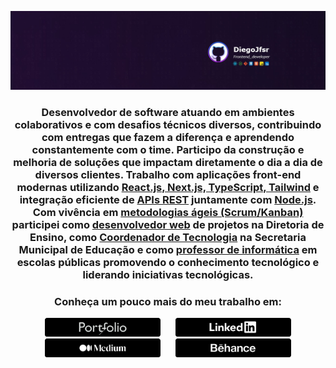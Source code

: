 <div align="center">
 
  ![](https://github.com/Diegojfsr/Diegojfsr/blob/main/Header/Capa.jpg)

### Desenvolvedor de software atuando em ambientes colaborativos e com desafios técnicos diversos, contribuindo com entregas que fazem a diferença e aprendendo constantemente com o time. Participo da construção e melhoria de soluções que impactam diretamente o dia a dia de diversos clientes. Trabalho com aplicações front-end modernas utilizando [React.js, Next.js, TypeScript, Tailwind]() e integração eficiente de [APIs REST]() juntamente com [Node.js](). Com vivência em [metodologias ágeis (Scrum/Kanban)]() participei como [desenvolvedor web]() de projetos na Diretoria de Ensino, como [Coordenador de Tecnologia]() na Secretaria Municipal de Educação e como [professor de informática]() em escolas públicas promovendo o conhecimento tecnológico e liderando iniciativas tecnológicas. 
  

 ### Conheça um pouco mais do meu trabalho em:  
 
  <a href="https://diegojfsr.myportfolio.com/" style="margin: 10px; text-decoration: none;"><img src="https://github.com/Diegojfsr/Diegojfsr/blob/main/Header/img/Portifolio2.png" height="30px" width="185px" /></a>
  <a href="https://www.linkedin.com/in/diegojfsr/" style="margin: 10px; text-decoration: none;"><img src="https://github.com/Diegojfsr/Diegojfsr/blob/main/Header/img/Linkedin2.png" height="30px" width="185px" /></a>
  <a href="https://medium.com/@diegojfsr" style="margin: 10px; text-decoration: none;"><img src="https://github.com/Diegojfsr/Diegojfsr/blob/main/Header/img/Medium2.png" height="30px" width="185px" /></a>
  <a href="https://www.behance.net/diegojfsr" style="margin: 10px; text-decoration: none;"><img src="https://github.com/Diegojfsr/Diegojfsr/blob/main/Header/img/Behance2.png" height="30px" width="185px" /></a>

</div>

  <!--
 ### Sou um profissional com 2 anos de experiência na criação de aplicações modernas e performáticas utilizando [React.js, Next.js, TypeScript, Styled-Components, Tailwind e integração eficiente de APIs REST. ]()
 ### Minha formação acadêmica inclui, Desenvolvimento de Sistemas pelo [IFES](https://alegre.ifes.edu.br/) e Gestão em Tecnologia da Informação pelo [IF Sudeste MG](https://www.ifsudestemg.edu.br/muriae).
 ### Durante minha jornada acadêmica pude participar de projetos apoiados pelo IF Sudeste MG, por intermédio da Diretoria de Pesquisa, Inovação e Pós-Graduação (DPIPG) e da Diretoria de Ensino (DE).
 ### Atuei como [professor de informática]() em Escolas Públicas e como [Coordenador]() na Secretaria Municipal de Educação. Além disso participei como UI/UX Designer Colaborator na Adobe. 
 ### Destaco-me pelo meu perfil colaborativo e participativo. Tenho uma sólida base técnica e estou preparado para contribuir significativamente com equipes multidisciplinares e Squads utilizando metodologias ágeis.  
-->
 
